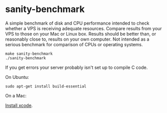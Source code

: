 # sanity-benchmark

A simple benchmark of disk and CPU performance intended to check whether a VPS is receiving adequate resources. Compare results from your VPS to those on your Mac or Linux box. Results should be better than, or reasonably close to, results on your own computer. Not intended as a serious benchmark for comparison of CPUs or operating systems.

    make sanity-benchmark
    ./sanity-benchmark

If you get errors your server probably isn't set up to compile C code.

On Ubuntu:

    sudo apt-get install build-essential

On a Mac:

[Install xcode](https://developer.apple.com/xcode/).
